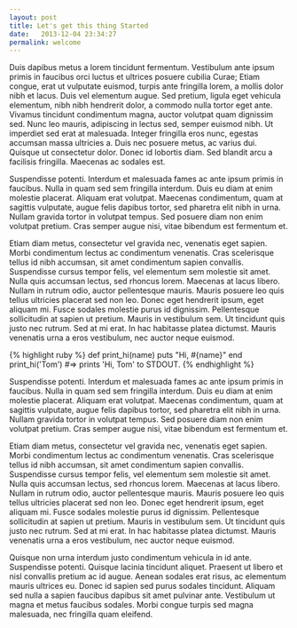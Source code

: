 ```yaml
---
layout: post
title: Let's get this thing Started 
date:   2013-12-04 23:34:27
permalink: welcome
---
```


Duis dapibus metus a lorem tincidunt fermentum. Vestibulum ante ipsum primis in faucibus orci luctus et ultrices posuere cubilia Curae; Etiam congue, erat ut vulputate euismod, turpis ante fringilla lorem, a mollis dolor nibh et lacus. Duis vel elementum augue. Sed pretium, ligula eget vehicula elementum, nibh nibh hendrerit dolor, a commodo nulla tortor eget ante. Vivamus tincidunt condimentum magna, auctor volutpat quam dignissim sed. Nunc leo mauris, adipiscing in lectus sed, semper euismod nibh. Ut imperdiet sed erat at malesuada. Integer fringilla eros nunc, egestas accumsan massa ultricies a. Duis nec posuere metus, ac varius dui. Quisque ut consectetur dolor. Donec id lobortis diam. Sed blandit arcu a facilisis fringilla. Maecenas ac sodales est.

Suspendisse potenti. Interdum et malesuada fames ac ante ipsum primis in faucibus. Nulla in quam sed sem fringilla interdum. Duis eu diam at enim molestie placerat. Aliquam erat volutpat. Maecenas condimentum, quam at sagittis vulputate, augue felis dapibus tortor, sed pharetra elit nibh in urna. Nullam gravida tortor in volutpat tempus. Sed posuere diam non enim volutpat pretium. Cras semper augue nisi, vitae bibendum est fermentum et.

Etiam diam metus, consectetur vel gravida nec, venenatis eget sapien. Morbi condimentum lectus ac condimentum venenatis. Cras scelerisque tellus id nibh accumsan, sit amet condimentum sapien convallis. Suspendisse cursus tempor felis, vel elementum sem molestie sit amet. Nulla quis accumsan lectus, sed rhoncus lorem. Maecenas at lacus libero. Nullam in rutrum odio, auctor pellentesque mauris. Mauris posuere leo quis tellus ultricies placerat sed non leo. Donec eget hendrerit ipsum, eget aliquam mi. Fusce sodales molestie purus id dignissim. Pellentesque sollicitudin at sapien ut pretium. Mauris in vestibulum sem. Ut tincidunt quis justo nec rutrum. Sed at mi erat. In hac habitasse platea dictumst. Mauris venenatis urna a eros vestibulum, nec auctor neque euismod.


{% highlight ruby %}
def print_hi(name)
  puts "Hi, #{name}"
end
print_hi('Tom')
#=> prints 'Hi, Tom' to STDOUT.
{% endhighlight %}

Suspendisse potenti. Interdum et malesuada fames ac ante ipsum primis in faucibus. Nulla in quam sed sem fringilla interdum. Duis eu diam at enim molestie placerat. Aliquam erat volutpat. Maecenas condimentum, quam at sagittis vulputate, augue felis dapibus tortor, sed pharetra elit nibh in urna. Nullam gravida tortor in volutpat tempus. Sed posuere diam non enim volutpat pretium. Cras semper augue nisi, vitae bibendum est fermentum et.

Etiam diam metus, consectetur vel gravida nec, venenatis eget sapien. Morbi condimentum lectus ac condimentum venenatis. Cras scelerisque tellus id nibh accumsan, sit amet condimentum sapien convallis. Suspendisse cursus tempor felis, vel elementum sem molestie sit amet. Nulla quis accumsan lectus, sed rhoncus lorem. Maecenas at lacus libero. Nullam in rutrum odio, auctor pellentesque mauris. Mauris posuere leo quis tellus ultricies placerat sed non leo. Donec eget hendrerit ipsum, eget aliquam mi. Fusce sodales molestie purus id dignissim. Pellentesque sollicitudin at sapien ut pretium. Mauris in vestibulum sem. Ut tincidunt quis justo nec rutrum. Sed at mi erat. In hac habitasse platea dictumst. Mauris venenatis urna a eros vestibulum, nec auctor neque euismod.

Quisque non urna interdum justo condimentum vehicula in id ante. Suspendisse potenti. Quisque lacinia tincidunt aliquet. Praesent ut libero et nisl convallis pretium ac id augue. Aenean sodales erat risus, ac elementum mauris ultrices eu. Donec id sapien sed purus sodales tincidunt. Aliquam sed nulla a sapien faucibus dapibus sit amet pulvinar ante. Vestibulum ut magna et metus faucibus sodales. Morbi congue turpis sed magna malesuada, nec fringilla quam eleifend.
